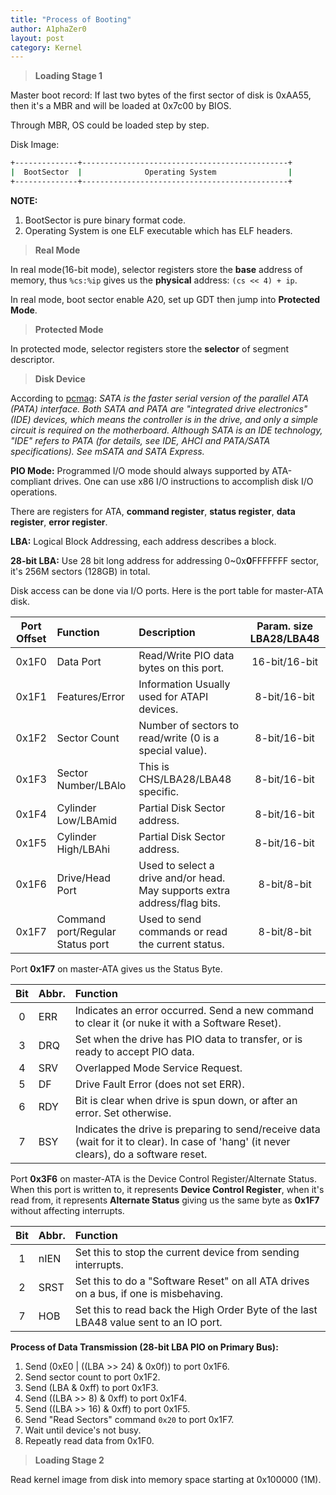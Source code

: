 ```yaml
---
title: "Process of Booting"
author: A1phaZer0
layout: post
category: Kernel
---
```


> **Loading Stage 1**

Master boot record: If last two bytes of the first sector of disk is 0xAA55, then it's a MBR and will be loaded at 0x7c00 by BIOS.

Through MBR, OS could be loaded step by step.

Disk Image:

```bash
+--------------+----------------------------------------------+
|  BootSector  |              Operating System                |
+--------------+----------------------------------------------+
```
**NOTE:**
1. BootSector is pure binary format code.
2. Operating System is one ELF executable which has ELF headers.

<!--more-->

> **Real Mode**

In real mode(16-bit mode), selector registers store the **base** address of memory, thus `%cs:%ip` gives us the **physical** address: `(cs << 4) + ip`.

In real mode, boot sector enable A20, set up GDT then jump into **Protected Mode**.

> **Protected Mode**

In protected mode, selector registers store the **selector** of segment descriptor.

> **Disk Device**

According to [pcmag][PCMAG]: *SATA is the faster serial version of the parallel ATA (PATA) interface. Both SATA and PATA are "integrated drive electronics" (IDE) devices, which means the controller is in the drive, and only a simple circuit is required on the motherboard. Although SATA is an IDE technology, "IDE" refers to PATA (for details, see IDE, AHCI and PATA/SATA specifications). See mSATA and SATA Express.*

**PIO Mode:** Programmed I/O mode should always supported by ATA-compliant drives. One can use x86 I/O instructions to accomplish disk I/O operations.

There are registers for ATA, **command register**, **status register**, **data register**, **error register**.

**LBA:** Logical Block Addressing, each address describes a block.

**28-bit LBA:** Use 28 bit long address for addressing 0~0x**0**FFFFFFF sector, it's 256M sectors (128GB) in total.

Disk access can be done via I/O ports. Here is the port table for master-ATA disk.


|Port Offset|Function|Description|Param. size LBA28/LBA48
|:---:|:---|:---|:---:|
|0x1F0|Data Port|Read/Write PIO data bytes on this port.|16-bit/16-bit
|0x1F1|Features/Error|Information	Usually used for ATAPI devices.|8-bit/16-bit
|0x1F2|Sector Count|Number of sectors to read/write (0 is a special value).|8-bit/16-bit
|0x1F3|Sector Number/LBAlo|This is CHS/LBA28/LBA48 specific.|8-bit/16-bit
|0x1F4|Cylinder Low/LBAmid|Partial Disk Sector address.|8-bit/16-bit
|0x1F5|Cylinder High/LBAhi|Partial Disk Sector address.|8-bit/16-bit
|0x1F6|Drive/Head Port|Used to select a drive and/or head. May supports extra address/flag bits.|8-bit/8-bit
|0x1F7|Command port/Regular Status port|Used to send commands or read the current status.|8-bit/8-bit

Port **0x1F7** on master-ATA gives us the Status Byte.

|Bit|Abbr.|Function|
|:---:|:---|:---|
|0|ERR|Indicates an error occurred. Send a new command to clear it (or nuke it with a Software Reset).
|3|DRQ|Set when the drive has PIO data to transfer, or is ready to accept PIO data.
|4|SRV|Overlapped Mode Service Request.
|5|DF|Drive Fault Error (does not set ERR).
|6|RDY|Bit is clear when drive is spun down, or after an error. Set otherwise.
|7|BSY|Indicates the drive is preparing to send/receive data (wait for it to clear). In case of 'hang' (it never clears), do a software reset. 

Port **0x3F6** on master-ATA is the Device Control Register/Alternate Status. When this port is written to, it represents **Device Control Register**, when it's read from, it represents **Alternate Status** giving us the same byte as **0x1F7** without affecting interrupts.

|Bit|Abbr.|Function
|:---:|:---|:---
|1|nIEN|Set this to stop the current device from sending interrupts.
|2|SRST|Set this to do a "Software Reset" on all ATA drives on a bus, if one is misbehaving.
|7|HOB|Set this to read back the High Order Byte of the last LBA48 value sent to an IO port. 

**Process of Data Transmission (28-bit LBA PIO on Primary Bus):**

1. Send (0xE0 | ((LBA >> 24) & 0x0f)) to port 0x1F6.
2. Send sector count to port 0x1F2.
3. Send (LBA & 0xff) to port 0x1F3.
4. Send ((LBA >> 8) & 0xff) to port 0x1F4.
5. Send ((LBA >> 16) & 0xff) to port 0x1F5.
6. Send "Read Sectors" command `0x20` to port 0x1F7.
7. Wait until device's not busy.
8. Repeatly read data from 0x1F0.


> **Loading Stage 2**

Read kernel image from disk into memory space starting at 0x100000 (1M).

[PCMAG]:https://www.pcmag.com/encyclopedia/term/50811/sata

